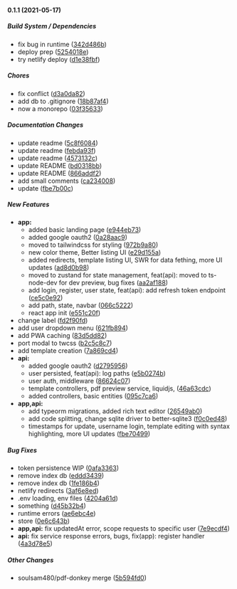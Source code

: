 #### 0.1.1 (2021-05-17)

##### Build System / Dependencies

*  fix bug in runtime ([342d486b](https://github.com/soulsam480/pdf-donkey/commit/342d486b6d6e342b027ce053d30606f0e04ea42c))
*  deploy prep ([5254018e](https://github.com/soulsam480/pdf-donkey/commit/5254018e04474bb003c6817f87b4061560e37b20))
*  try netlify deploy ([d1e38fbf](https://github.com/soulsam480/pdf-donkey/commit/d1e38fbf03dc5feba11c5fea464874ea2db8ebc5))

##### Chores

*  fix conflict ([d3a0da82](https://github.com/soulsam480/pdf-donkey/commit/d3a0da8251720958b1a8dcee46ba501e3a838103))
*  add db to .gitignore ([18b87af4](https://github.com/soulsam480/pdf-donkey/commit/18b87af4d0353db59f18af81f2b973e9d8f39ec6))
*  now a monorepo ([03f35633](https://github.com/soulsam480/pdf-donkey/commit/03f35633a7b5ca6a9f51ac7b7d05526845745d85))

##### Documentation Changes

*  update readme ([5c8f6084](https://github.com/soulsam480/pdf-donkey/commit/5c8f60843e12326938ae01414dc17f5a7718727e))
*  update readme ([febda93f](https://github.com/soulsam480/pdf-donkey/commit/febda93fc9c12253b345d57d9b948cb20c814ddc))
*  update readme ([4573132c](https://github.com/soulsam480/pdf-donkey/commit/4573132cfe7fdefffacad4f225bc0dfb9edd80b2))
*  update README ([bd0318bb](https://github.com/soulsam480/pdf-donkey/commit/bd0318bb8ae43cc1b086322e7b7dbda23e90a7d5))
*  update README ([866addf2](https://github.com/soulsam480/pdf-donkey/commit/866addf2bff3653ea963ddd6ed903ded99f686fc))
*  add small comments ([ca234008](https://github.com/soulsam480/pdf-donkey/commit/ca234008ae9b71a6bf6f5a76664a8114215db057))
*  update ([fbe7b00c](https://github.com/soulsam480/pdf-donkey/commit/fbe7b00c45f9c59d026628c92d6698c1220ace87))

##### New Features

* **app:**
  *  added basic landing page ([e944eb73](https://github.com/soulsam480/pdf-donkey/commit/e944eb736becc2a0259b7899bf0b074b5b695fe5))
  *  added google oauth2 ([0a28aac9](https://github.com/soulsam480/pdf-donkey/commit/0a28aac9fe974d7577e9303ff5b08f244a6aac44))
  *  moved to tailwindcss for styling ([972b9a80](https://github.com/soulsam480/pdf-donkey/commit/972b9a80ec8f265fcb61f881f1a47f1879f75e7f))
  *  new color theme, Better listing UI ([e29d155a](https://github.com/soulsam480/pdf-donkey/commit/e29d155ac06d03240cadae0d0b4eb71af7667d71))
  *  added redirects, template listing UI, SWR for data fething, more UI updates ([ad8d0b98](https://github.com/soulsam480/pdf-donkey/commit/ad8d0b98f94acd3898f6b66683b9e3de48fc89a6))
  *  moved to zustand for state management, feat(api): moved to ts-node-dev for dev preview, bug fixes ([aa2af188](https://github.com/soulsam480/pdf-donkey/commit/aa2af1888fd9c301628784210980154edba59f09))
  *  add login, register, user state, feat(api): add refresh token endpoint ([ce5c0e92](https://github.com/soulsam480/pdf-donkey/commit/ce5c0e922ece0ea77c494f7ea592a6e950f8ca02))
  *  add path, state, navbar ([066c5222](https://github.com/soulsam480/pdf-donkey/commit/066c5222c50e99c1bd188ca352ea2bdb3c278d01))
  *  react app init ([e551c20f](https://github.com/soulsam480/pdf-donkey/commit/e551c20fb8d17a6ef316a6499e88c910c9065fc1))
*  change label ([fd2f90fd](https://github.com/soulsam480/pdf-donkey/commit/fd2f90fd272352eeebc190d87208b56f5edb8973))
*  add user dropdown menu ([621fb894](https://github.com/soulsam480/pdf-donkey/commit/621fb89440065ea66e049e270cd12dc6918478f2))
*  add PWA caching ([83d5dd82](https://github.com/soulsam480/pdf-donkey/commit/83d5dd8285d640377e194e34196bf7ec806e58e8))
*  port modal to twcss ([b2c5c8c7](https://github.com/soulsam480/pdf-donkey/commit/b2c5c8c742cb93f2f7a1b49240749030c7a893a0))
*  add template creation ([7a869cd4](https://github.com/soulsam480/pdf-donkey/commit/7a869cd481eefe5ef09d2cbc1c95f1a2d009b886))
* **api:**
  *  added google oauth2 ([d2795956](https://github.com/soulsam480/pdf-donkey/commit/d2795956940dcb3e8f7aca30fd6a908bf64edd75))
  *  user persisted, feat(api): log paths ([e5b0274b](https://github.com/soulsam480/pdf-donkey/commit/e5b0274b0b2d395ef9d3039091e9daa0c0cfd841))
  *  user auth, middleware ([86624c07](https://github.com/soulsam480/pdf-donkey/commit/86624c07b97462adf4a4ac82746b555f4bd4d3eb))
  *  template controllers, pdf preview service, liquidjs, ([46a63cdc](https://github.com/soulsam480/pdf-donkey/commit/46a63cdc28d6278ffe96ab801080f6052244d799))
  *  added controllers, basic entities ([095c7ca6](https://github.com/soulsam480/pdf-donkey/commit/095c7ca6d1a25e968cb9e1f7aca39c393ff0defa))
* **app,api:**
  *  add typeorm migrations, added rich text editor ([26549ab0](https://github.com/soulsam480/pdf-donkey/commit/26549ab0964070a1fad00fae9aaa8403282e9885))
  *  add code splitting, change sqlite driver to better-sqlite3 ([f0c0ed48](https://github.com/soulsam480/pdf-donkey/commit/f0c0ed483e942c176ffae04845e1779dbea20bbf))
  *  timestamps for update, username login, template editing with syntax highlighting, more UI updates ([fbe70499](https://github.com/soulsam480/pdf-donkey/commit/fbe704995d599ee041dfd99a74625aabb4af3a13))

##### Bug Fixes

*  token persistence WIP ([0afa3363](https://github.com/soulsam480/pdf-donkey/commit/0afa3363839cab035d9311108cd204e3218da082))
*  remove index db ([eddd3439](https://github.com/soulsam480/pdf-donkey/commit/eddd3439723dca4c7b924205d9df5e286ded0a51))
*  remove index db ([1fe186b4](https://github.com/soulsam480/pdf-donkey/commit/1fe186b4085f80c4ef10ea89cc60ccc1931520aa))
*  netlify redirects ([3af6e8ed](https://github.com/soulsam480/pdf-donkey/commit/3af6e8eda1e1dd3d1ae72418fae17c43616b0755))
*  .env loading, env files ([4204a61d](https://github.com/soulsam480/pdf-donkey/commit/4204a61df695e219540f685203ef5e45c16ae5a3))
*  something ([d45b32b4](https://github.com/soulsam480/pdf-donkey/commit/d45b32b4cefd8ffb5f3d320a4262017ea6090a2c))
*  runtime errors ([ae6ebc4e](https://github.com/soulsam480/pdf-donkey/commit/ae6ebc4eac459aa7444ca1d7f2b63c1a62c9315a))
*  store ([0e6c643b](https://github.com/soulsam480/pdf-donkey/commit/0e6c643bef5b8e16b77fc13ece8f391b58164fdf))
* **app,api:**  fix updatedAt error, scope requests to specific user ([7e9ecdf4](https://github.com/soulsam480/pdf-donkey/commit/7e9ecdf47c7f27b55c20f34365bf678b468f7a33))
* **api:**  fix service response errors, bugs, fix(app): register handler ([4a3d78e5](https://github.com/soulsam480/pdf-donkey/commit/4a3d78e5af20615e69053f91e5b7b0c9c5c93148))

##### Other Changes

* soulsam480/pdf-donkey merge ([5b594fd0](https://github.com/soulsam480/pdf-donkey/commit/5b594fd0b7c5ee1026f3debf202c7afd9adb0b1e))

